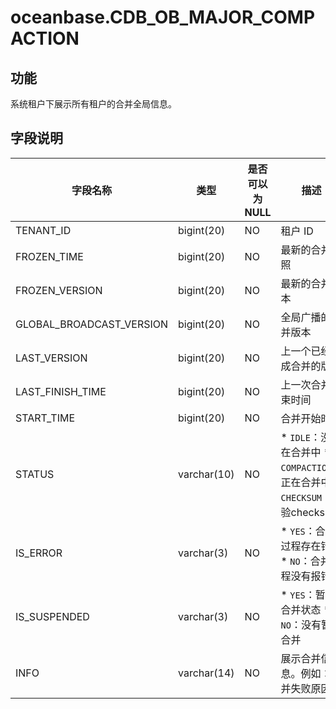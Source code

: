oceanbase.CDB_OB_MAJOR_COMPACTION 
======================================================



功能 
-------------------

系统租户下展示所有租户的合并全局信息。

字段说明 
----------------------



|           字段名称           |     类型      | 是否可以为 NULL |                                                                                           描述                                                                                            |
|--------------------------|-------------|------------|-----------------------------------------------------------------------------------------------------------------------------------------------------------------------------------------|
| TENANT_ID                | bigint(20)  | NO         | 租户 ID                                                                                                                                                                                   |
| FROZEN_TIME              | bigint(20)  | NO         | 最新的合并快照                                                                                                                                                                                 |
| FROZEN_VERSION           | bigint(20)  | NO         | 最新的合并版本                                                                                                                                                                                 |
| GLOBAL_BROADCAST_VERSION | bigint(20)  | NO         | 全局广播的合并版本                                                                                                                                                                               |
| LAST_VERSION             | bigint(20)  | NO         | 上一个已经完成合并的版本                                                                                                                                                                            |
| LAST_FINISH_TIME         | bigint(20)  | NO         | 上一次合并结束时间                                                                                                                                                                               |
| START_TIME               | bigint(20)  | NO         | 合并开始时间                                                                                                                                                                                  |
| STATUS                   | varchar(10) | NO         | * `IDLE`：没有在合并中   * `COMPACTION`：正在合并中   * `CHECKSUM`：校验checksum    |
| IS_ERROR                 | varchar(3)  | NO         | * `YES`：合并过程存在错误   * `NO`：合并过程没有报错                                                                   |
| IS_SUSPENDED             | varchar(3)  | NO         | * `YES`：暂停合并状态   * `NO`：没有暂停合并                                                                       |
| INFO                     | varchar(14) | NO         | 展示合并信息。例如：合并失败原因                                                                                                                                                                        |


